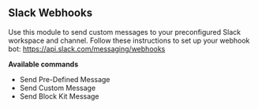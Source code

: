 ## Slack Webhooks

Use this module to send custom messages to your preconfigured Slack workspace and channel. Follow these instructions to set up your webhook bot: <https://api.slack.com/messaging/webhooks>

**Available commands**

* Send Pre-Defined Message
* Send Custom Message
* Send Block Kit Message
